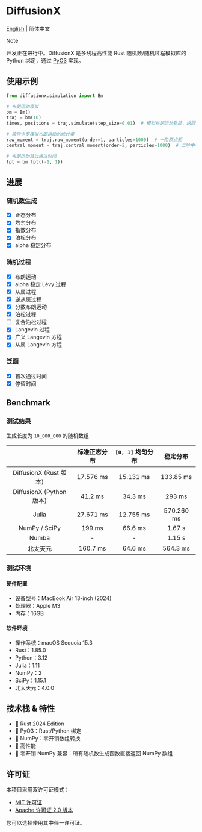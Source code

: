 # DiffusionX

[English](README.md) | 简体中文

> [!NOTE]
> 开发正在进行中。DiffusionX 是多线程高性能 Rust 随机数/随机过程模拟库的 Python 绑定，通过 [PyO3](https://github.com/PyO3/pyo3) 实现。

## 使用示例

```python
from diffusionx.simulation import Bm

# 布朗运动模拟
bm = Bm() 
traj = bm(10)
times, positions = traj.simulate(step_size=0.01)  # 模拟布朗运动轨迹，返回 ndarray 数组

# 蒙特卡罗模拟布朗运动的统计量
raw_moment = traj.raw_moment(order=1, particles=1000)  # 一阶原点矩
central_moment = traj.central_moment(order=2, particles=1000)  # 二阶中心矩

# 布朗运动首次通过时间
fpt = bm.fpt((-1, 1))
```

## 进展
### 随机数生成

- [x] 正态分布
- [x] 均匀分布
- [x] 指数分布
- [x] 泊松分布
- [x] alpha 稳定分布

### 随机过程

- [x] 布朗运动
- [x] alpha 稳定 Lévy 过程
- [x] 从属过程
- [x] 逆从属过程
- [x] 分数布朗运动
- [x] 泊松过程
- [ ] 复合泊松过程
- [x] Langevin 过程
- [x] 广义 Langevin 方程
- [x] 从属 Langevin 方程

### 泛函

- [x] 首次通过时间
- [x] 停留时间

## Benchmark

### 测试结果

生成长度为 `10_000_000` 的随机数组

|                          | 标准正态分布 | `[0, 1]` 均匀分布 |  稳定分布  |
| :----------------------: | :----------: | :---------------: | :--------: |
|  DiffusionX (Rust 版本)  |  17.576 ms   |     15.131 ms     | 133.85 ms  |
| DiffusionX (Python 版本) |   41.2 ms    |     34.3 ms     |  293 ms  |
|          Julia           |  27.671 ms   |     12.755 ms      | 570.260 ms |
|      NumPy / SciPy       |    199 ms    |      66.6 ms      |   1.67 s   |
|          Numba           |      -       |         -         |   1.15 s   |
|   北太天元  |    160.7 ms     |     64.6 ms    | 564.3 ms   |

### 测试环境

#### 硬件配置
- 设备型号：MacBook Air 13-inch (2024)
- 处理器：Apple M3 
- 内存：16GB

#### 软件环境
- 操作系统：macOS Sequoia 15.3
- Rust：1.85.0
- Python：3.12
- Julia：1.11
- NumPy：2
- SciPy：1.15.1
- 北太天元：4.0.0

## 技术栈 & 特性

- 🦀 Rust 2024 Edition
- 🔄 PyO3：Rust/Python 绑定
- 🔢 NumPy：零开销数组转换
- 🚀 高性能 
- 🔄 零开销 NumPy 兼容：所有随机数生成函数直接返回 NumPy 数组

## 许可证

本项目采用双许可证模式：

* [MIT 许可证](https://opensource.org/licenses/MIT)
* [Apache 许可证 2.0 版本](https://www.apache.org/licenses/LICENSE-2.0)

您可以选择使用其中任一许可证。
